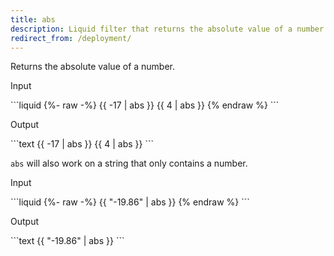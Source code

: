 ```yaml
---
title: abs
description: Liquid filter that returns the absolute value of a number.
redirect_from: /deployment/
---
```


Returns the absolute value of a number.

<p class="code-label">Input</p>
```liquid
{%- raw -%}
{{ -17 | abs }}
{{ 4 | abs }}
{% endraw %}
```

<p class="code-label">Output</p>
```text
{{ -17 | abs }}
{{ 4 | abs }}
```

`abs` will also work on a string that only contains a number.

<p class="code-label">Input</p>
```liquid
{%- raw -%}
{{ "-19.86" | abs }}
{% endraw %}
```

<p class="code-label">Output</p>
```text
{{ "-19.86" | abs }}
```
